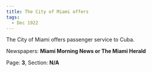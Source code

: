 ```yaml
---  
title: The City of Miami offers  
tags:  
  - Dec 1922  
---  
```

  
The City of Miami offers passenger service to Cuba.  
  
Newspapers: **Miami Morning News or The Miami Herald**  
  
Page: **3**, Section: **N/A** 
